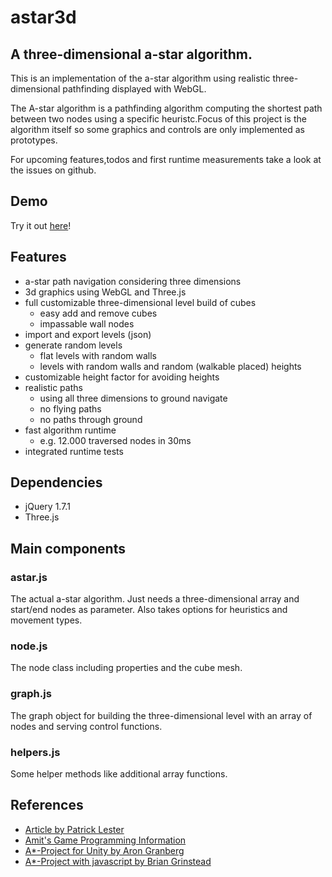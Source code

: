 # astar3d

## A three-dimensional a-star algorithm.
This is an implementation of the a-star algorithm using realistic three-dimensional pathfinding displayed with WebGL.

The A-star algorithm is a pathfinding algorithm computing the shortest path between two nodes using a specific heuristc.Focus of this project is the algorithm itself so some graphics and controls are only implemented as prototypes. 

For upcoming features,todos and first runtime measurements take a look at the issues on github.

## Demo
Try it out [here](http://aeife.github.com/astar3d/app/)!

## Features
* a-star path navigation considering three dimensions
* 3d graphics using WebGL and Three.js 
* full customizable three-dimensional level build of cubes
    * easy add and remove cubes
    * impassable wall nodes
* import and export levels (json)
* generate random levels
	* flat levels with random walls
	* levels with random walls and random (walkable placed) heights
* customizable height factor for avoiding heights
* realistic paths
    * using all three dimensions to ground navigate
    * no flying paths
    * no paths through ground
* fast algorithm runtime 
    * e.g. 12.000 traversed nodes in 30ms
* integrated runtime tests

## Dependencies
* jQuery 1.7.1
* Three.js

## Main components

### astar.js
The actual a-star algorithm. Just needs a three-dimensional array and start/end nodes as parameter. Also takes options for heuristics and movement types.

### node.js
The node class including properties and the cube mesh.

### graph.js
The graph object for building the three-dimensional level with an array of nodes and serving control functions.

### helpers.js
Some helper methods like additional array functions.

## References
* [Article by Patrick Lester](http://www.policyalmanac.org/games/aStarTutorial.htm)
* [Amit's Game Programming Information](http://www-cs-students.stanford.edu/~amitp/gameprog.html#Paths)
* [A*-Project for Unity by Aron Granberg](http://www.arongranberg.com/unity/)
* [A*-Project with javascript by Brian Grinstead](http://www.briangrinstead.com/blog/astar-search-algorithm-in-javascript)